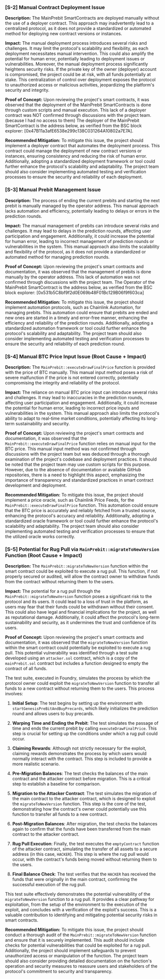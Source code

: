 
### [S-2] Manual Contract Deployment Issue
**Description:**
The MainPrebit SmartContracts are deployed manually without the use of a deployer contract. This approach may inadvertently lead to a centralized protocol, as it does not provide a standardized or automated method for deploying new contract versions or instances.

**Impact:**
The manual deployment process introduces several risks and challenges. It may limit the protocol's scalability and flexibility, as each deployment necessitates manual intervention. This could also amplify the potential for human error, potentially leading to deployment issues or vulnerabilities. Moreover, the manual deployment process significantly heightens security risks. If the private key of the owner (deployer) account is compromised, the project could be at risk, with all funds potentially at stake. This centralization of control over deployment exposes the protocol to unauthorized access or malicious activities, jeopardizing the platform's security and integrity.


**Proof of Concept:**
Upon reviewing the project's smart contracts, it was observed that the deployment of the MainPrebit SmartContracts is done through custom scripts and manual execution. This lack of a deployer contract was NOT confirmed through discussions with the project team.(because I had no access to them) The deployer of the MainPrebit SmartContract is the address below, as verified from the BSC block explorer: [0x47B11a3afE6538e299c138C031264A10802a7E7A].

**Recommended Mitigation:**
To mitigate this issue, the project should implement a deployer contract that automates the deployment process. This contract could manage the deployment of new contract versions or instances, ensuring consistency and reducing the risk of human error. Additionally, adopting a standardized deployment framework or tool could further enhance the protocol's scalability and adaptability. The project team should also consider implementing automated testing and verification processes to ensure the security and reliability of each deployment.




### [S-3] Manual Prebit Management Issue 
**Description:**
The process of ending the current prebits and starting the next prebit is manually managed by the operator address. This manual approach lacks automation and efficiency, potentially leading to delays or errors in the prediction rounds.

**Impact:**
The manual management of prebits can introduce several risks and challenges. It may lead to delays in the prediction rounds, affecting user participation and engagement. Additionally, it could increase the potential for human error, leading to incorrect management of prediction rounds or vulnerabilities in the system. This manual approach also limits the scalability and flexibility of the protocol, as it does not provide a standardized or automated method for managing prediction rounds.

**Proof of Concept:**
Upon reviewing the project's smart contracts and documentation, it was observed that the management of prebits is done manually by the operator address. This lack of automation was not confirmed through discussions with the project team. The Operator of the MainPrebit SmartContract is the address below, as verified from the BSC block explorer: [0x531b5C8bf9f2d0E069b48F01Bc129B06f9f603ca]

**Recommended Mitigation:**
To mitigate this issue, the project should implement automation protocols, such as Chainlink Automation, for managing prebits. This automation could ensure that prebits are ended and new ones are started in a timely and error-free manner, enhancing the efficiency and reliability of the prediction rounds. Additionally, adopting a standardized automation framework or tool could further enhance the protocol's scalability and adaptability. The project team should also consider implementing automated testing and verification processes to ensure the security and reliability of each prediction round.

### [S-4] Manual BTC Price Input Issue (Root Cause + Impact)

**Description:**
The `MainPrebit::executeDrawFinalPrice` function is provided with the price of BTC manually. This manual input method poses a risk of severe malfunction if the price is not entered correctly, potentially compromising the integrity and reliability of the protocol.

**Impact:**
The reliance on manual BTC price input can introduce several risks and challenges. It may lead to inaccuracies in the prediction rounds, affecting user participation and engagement. Additionally, it could increase the potential for human error, leading to incorrect price inputs and vulnerabilities in the system. This manual approach also limits the protocol's ability to adapt to real-time market conditions, potentially affecting its long-term sustainability and security.

**Proof of Concept:**
Upon reviewing the project's smart contracts and documentation, it was observed that the `MainPrebit::executeDrawFinalPrice` function relies on manual input for the BTC price. This manual input method was not confirmed through discussions with the project team but was deduced through a thorough examination of the project's codebase and deployment practices. It should be noted that the project team may use custom scripts for this purpose. However, due to the absence of documentation or available GitHub repositories, there is a need to highlight this aspect, emphasizing the importance of transparency and standardized practices in smart contract development and deployment.

**Recommended Mitigation:**
To mitigate this issue, the project should implement a price oracle, such as Chainlink Price Feeds, for the `MainPrebit::executeDrawFinalPrice` function. This automation could ensure that the BTC price is accurately and reliably fetched from a trusted source, enhancing the protocol's accuracy and reliability. Additionally, adopting a standardized oracle framework or tool could further enhance the protocol's scalability and adaptability. The project team should also consider implementing automated testing and verification processes to ensure that the utilized oracle works correctly.




### [S-5] Potential for Rug Pull via `MainPrebit::migrateToNewVersion` Function (Root Cause + Impact)

**Description:**
The `MainPrebit::migrateToNewVersion` function within the smart contract could be exploited to execute a rug pull. This function, if not properly secured or audited, will allow the contract owner to withdraw funds from the contract without returning them to the users.

**Impact:**
The potential for a rug pull through the `MainPrebit::migrateToNewVersion` function poses a significant risk to the protocol and its users. It could lead to a loss of trust in the platform, as users may fear that their funds could be withdrawn without their consent. This could also have legal and financial implications for the project, as well as reputational damage. Additionally, it could affect the protocol's long-term sustainability and security, as it undermines the trust and confidence of its users.

**Proof of Concept:**
Upon reviewing the project's smart contracts and documentation, it was observed that the `migrateToNewVersion` function within the smart contract could potentially be exploited to execute a rug pull. This potential vulnerability was identified through a test suite developed using an `attacker.sol` contract, which is a copy of the `mainPrebit.sol` contract but includes a function designed to empty the contract of all funds.

The test suite, executed in Foundry, simulates the process by which the protocol owner could exploit the `migrateToNewVersion` function to transfer all funds to a new contract without returning them to the users. This process involves:

1. **Initial Setup**: The test begins by setting up the environment with `startGenesisPreBitAndBuyPrecards`, which likely initializes the prediction round and allows users to buy precards.

2. **Warping Time and Ending the Prebit**: The test simulates the passage of time and ends the current prebit by calling `executeDrawFinalPrice`. This step is crucial for setting up the conditions under which a rug pull could occur.

3. **Claiming Rewards**: Although not strictly necessary for the exploit, claiming rewards demonstrates the process by which users would normally interact with the contract. This step is included to provide a more realistic scenario.

4. **Pre-Migration Balances**: The test checks the balances of the main contract and the attacker contract before migration. This is a critical step to establish a baseline for comparison.

5. **Migration to the Attacker Contract**: The test simulates the migration of the main contract to the attacker contract, which is designed to exploit the `migrateToNewVersion` function. This step is the core of the test, demonstrating how the contract's owner could potentially use this function to transfer all funds to a new contract.

6. **Post-Migration Balances**: After migration, the test checks the balances again to confirm that the funds have been transferred from the main contract to the attacker contract.

7. **Rug Pull Execution**: Finally, the test executes the `emptyContract` function of the attacker contract, simulating the transfer of all assets to a secure address (in this case, `HACKER`). This step is where the rug pull would occur, with the contract's funds being moved without returning them to the users.

8. **Final Balance Check**: The test verifies that the `HACKER` has received the funds that were originally in the main contract, confirming the successful execution of the rug pull.

This test suite effectively demonstrates the potential vulnerability of the `migrateToNewVersion` function to a rug pull. It provides a clear pathway for exploitation, from the setup of the environment to the execution of the exploit, and concludes with a verification of the exploit's success. This is a valuable contribution to identifying and mitigating potential security risks in smart contracts.


**Recommended Mitigation:**
To mitigate this issue, the project should conduct a thorough audit of the `MainPrebit::migrateToNewVersion` function and ensure that it is securely implemented. This audit should include checks for potential vulnerabilities that could be exploited for a rug pull. Additionally, the project should implement safeguards to prevent unauthorized access or manipulation of the function. The project team should also consider providing detailed documentation on the function's operation and security measures to reassure users and stakeholders of the protocol's commitment to security and transparency.
